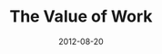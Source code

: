 ---
layout: music 
title: "The Value of Work"
series: "How to Love Your Job"
date: 2012-08-20 
description: "Brian Tome talks about the value of work."
audio: "http://www.crossroads.net/players/media/hq/htlyj_01.mp3"
audio-duration: "44:53"
src: "http://www.crossroads.net/players/media/mediumHz/Work_190x110.jpg"
---